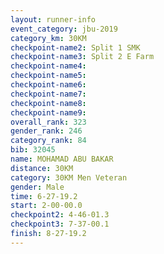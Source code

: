 ```yaml
---
layout: runner-info 
event_category: jbu-2019 
category_km: 30KM 
checkpoint-name2: Split 1 SMK 
checkpoint-name3: Split 2 E Farm 
checkpoint-name4: 
checkpoint-name5: 
checkpoint-name6: 
checkpoint-name7: 
checkpoint-name8: 
checkpoint-name9: 
overall_rank: 323
gender_rank: 246
category_rank: 84
bib: 32045
name: MOHAMAD ABU BAKAR
distance: 30KM
category: 30KM Men Veteran
gender: Male
time: 6-27-19.2
start: 2-00-00.0
checkpoint2: 4-46-01.3
checkpoint3: 7-37-00.1
finish: 8-27-19.2
---
```

